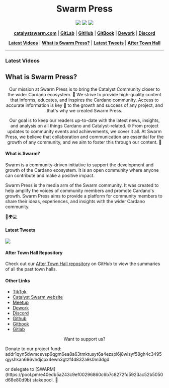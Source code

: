 <h1 align="center">
  Swarm Press
</h1>

<p align="center">
  <a href="https://www.youtube.com/@catalystswarm"><img src="https://img.shields.io/badge/Youtube-%23FF0000.svg?style=for-the-badge&logo=Youtube&logoColor=white"></a>
  <a href="https://twitter.com/CatalystSwarm"><img src="https://img.shields.io/badge/Twitter-%231DA1F2.svg?style=for-the-badge&logo=Twitter&logoColor=white"></a>
  <a href="https://tiktok.com/swarmproject"><img src="https://img.shields.io/badge/Tiktok-%23000000.svg?style=for-the-badge&logo=Tiktok&logoColor=white"></a>
</p>

<p align="center">
  <a href="https://catalystswarm.com"><strong>catalystswarm.com</strong></a> |
  <a href="https://gitlab.com/swarmlab2"><strong>GitLab</strong></a> |
  <a href="https://github.com/Catalyst-Swarm"><strong>GitHub</strong></a> |
  <a href="https://app.gitbook.com/s/WRaJlGTSIjkHNdNBhpUN/"><strong>GitBook</strong></a> |
  <a href="https://app.dework.xyz/i/4LYcjNTXa3Uqj55c98RSEL"><strong>Dework</strong></a> |
  <a href="https://discord.gg/yFdYJxPbGV"><strong>Discord</strong></a>
</p>

<p align="center">
  <a href="https://www.youtube.com/channel/UCuXdR8JMH0QriU0uOTVpg3w"><strong>Latest Videos</strong></a> |
  <a href="#what-is-swarm-press"><strong>What is Swarm Press?</strong></a> |
  <a href="#latest-tweets"><strong>Latest Tweets</strong></a> |
  <a href="#after-town-hall-repository"><strong>After Town Hall</strong></a>
</p>

---
### Latest Videos

<!-- BEGIN YOUTUBE-CARDS -->

<!-- END YOUTUBE-CARDS -->

## What is Swarm Press?

<p align="center">
  Our mission at Swarm Press is to bring the Catalyst Community closer to the wider Cardano ecosystem. 🤝 We strive to provide high-quality content that informs, educates, and inspires the Cardano community. Access to accurate information is key 🔑 to the growth and success of any project, and that's why we created Swarm Press. 
</p>
<p align="center">
  Our goal is to keep our readers up-to-date with the latest news, insights, and analysis on all things Cardano and Catalyst-related. 🌐 From project updates to community events and achievements, we cover it all. At Swarm Press, we believe that collaboration and communication are essential for the growth of any community, and we aim to foster this through our content. 💬
</p> 
<p align="center">

#### What is Swarm?

Swarm is a community-driven initiative to support the development and growth of the Cardano ecosystem. It is an open community where anyone can contribute and make a positive impact. 

Swarm Press is the media arm of the Swarm community. It was created to help amplify the voices of community members and promote Cardano's growth. Swarm Press aims to provide a platform for community members to share their ideas, experiences, and insights with the wider Cardano community.

🚀🌍💻

#### Latest Tweets

[![](https://tweeco.pushkaryadav.in/api/handle/catalystswarm)](https://tweeco.pushkaryadav.in)

#### After Town Hall Repository

Check out our [After Town Hall repository](https://github.com/swarm-press/swarm-ath-main) on GitHub to view the summaries of all the past town halls.

#### Other Links

- [TikTok](https://www.tiktok.com/@swarmproject)
- [Catalyst Swarm website](https://catalystswarm.com)
- [Meetup](https://www.meetup.com/Cardano-Catalyst-Community-Network/)
- [Dework](https://app.dework.xyz/i/4LYcjNTXa3Uqj55c98RSEL)
- [Discord](https://discord.gg/yFdYJxPbGV)
- [Github](https://github.com/Catalyst-Swarm)
- [Gitbook](https://app.gitbook.com/s/WRaJlGTSIjkHNdNBhpUN/)
- [Gitlab](https://gitlab.com/swarmlab2)


<p align="center">
  Want to support us?
</p>
Donate to our project fund:
  <br>
addr1qyn5dwmcevsp6qgm6ea8a63tmktusyt6a4ezspl6j8wlsyf58gh4c3495qjyshkan696vhdjcpx4ewn3gtzf4d832a9s0m3dgd
</p>
or delegate to [SWARM](https://pool.pm/e40edb5a243c9ef00296860c6b7c8272fd5923ac52b5050d68e80d9b) stakepool. 🙏
</p>
